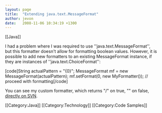```yaml
---
layout: page
title:  "Extending java.text.MessageFormat"
author: jevon
date:   2008-11-06 10:34:19 +1300
---
```


[[Java]]

I had a problem where I was required to use ''java.text.MessageFormat'', but this formatter doesn't allow for formatting boolean values. However, it is possible to add new formatters to an existing MessageFormat instance, if they are instances of ''java.text.ChoiceFormat'':

[code]String actualPattern = "{0}";
MessageFormat mf = new MessageFormat(actualPattern);
mf.setFormat(0, new MyFormatter());
// proceed with formatting[/code]

You can see my custom formatter, which returns "/" on true, "" on false, <a href="http://code.google.com/p/iaml/source/browse/trunk/org.openiaml.model/src/org/openiaml/model/diagramextensions/IsGeneratedFormat.java">directly on SVN</a>.

[[Category:Java]]
[[Category:Technology]]
[[Category:Code Samples]]